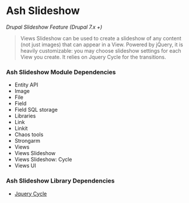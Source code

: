 Ash Slideshow
=============

*Drupal Slideshow Feature (Drupal 7.x +)*

> Views Slideshow can be used to create a slideshow of any content (not just images) that can appear in a View. Powered by jQuery, it is heavily customizable: you may choose slideshow settings for each View you create. It relies on Jquery Cycle for the transitions.

### Ash Slideshow Module Dependencies

* Entity API
* Image
* File
* Field
* Field SQL storage
* Libraries
* Link
* Linkit
* Chaos tools
* Strongarm
* Views
* Views Slideshow
* Views Slideshow: Cycle
* Views UI

### Ash Slideshow Library Dependencies

* [Jquery Cycle](http://jquery.malsup.com/cycle/)
